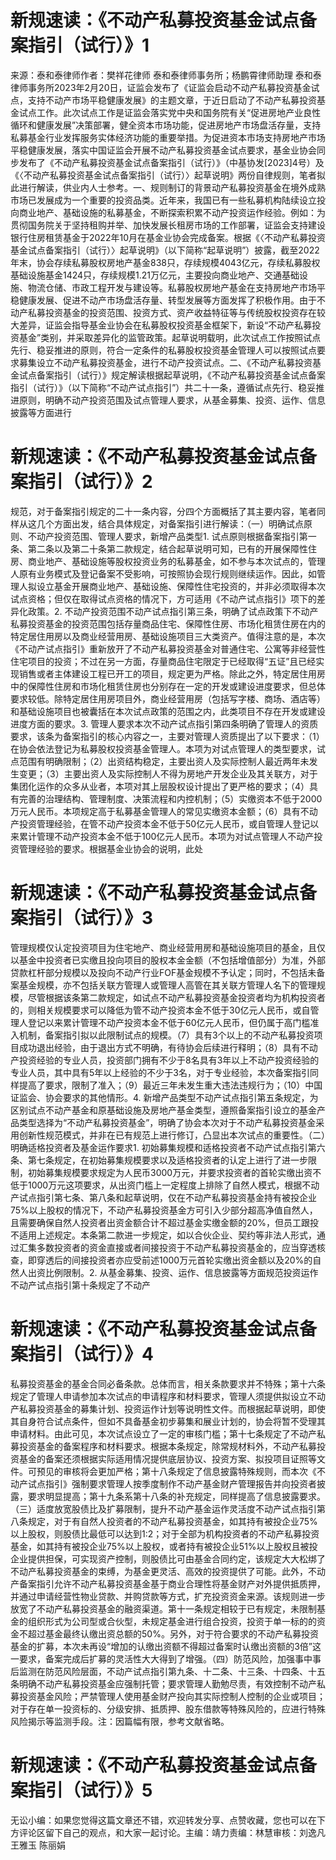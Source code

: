 # 新规速读：《不动产私募投资基金试点备案指引（试行）》1

来源：泰和泰律师作者：樊祥花律师 泰和泰律师事务所；杨鹏霄律师助理 泰和泰律师事务所2023年2月20日，证监会发布了《证监会启动不动产私募投资基金试点，支持不动产市场平稳健康发展》的主题文章，于近日启动了不动产私募投资基金试点工作。此次试点工作是证监会落实党中央和国务院有关“促进房地产业良性循环和健康发展”决策部署，健全资本市场功能，促进房地产市场盘活存量，支持私募基金行业发挥服务实体经济功能的重要举措。为促进资本市场支持房地产市场平稳健康发展，落实中国证监会开展不动产私募投资基金试点要求，基金业协会同步发布了《不动产私募投资基金试点备案指引（试行）》（中基协发[2023]4号）及《〈不动产私募投资基金试点备案指引（试行）〉起草说明》两份自律规则，笔者拟此进行解读，供业内人士参考。一、规则制订的背景动产私募投资基金在境外成熟市场已发展成为一个重要的投资品类。近年来，我国已有一些私募机构陆续设立投向商业地产、基础设施的私募基金，不断探索积累不动产投资运作经验。例如：为贯彻国务院关于坚持租购并举、加快发展长租房市场的工作部署，证监会支持建设银行住房租赁基金于2022年10月在基金业协会完成备案。根据《〈不动产私募投资基金试点备案指引（试行）〉起草说明》（以下简称“起草说明”）披露，截至2022年末，协会存续私募股权房地产基金838只，存续规模4043亿元，存续私募股权基础设施基金1424只，存续规模1.21万亿元，主要投向商业地产、交通基础设施、物流仓储、市政工程开发与建设等。私募股权房地产基金在支持房地产市场平稳健康发展、促进不动产市场盘活存量、转型发展等方面发挥了积极作用。由于不动产私募投资基金的投资范围、投资方式、资产收益特征等与传统股权投资存在较大差异，证监会指导基金业协会在私募股权投资基金框架下，新设“不动产私募投资基金”类别，并采取差异化的监管政策。起草说明载明，此次试点工作按照试点先行、稳妥推进的原则，符合一定条件的私募股权投资基金管理人可以按照试点要求募集设立不动产私募投资基金，进行不动产投资试点。二、《不动产私募投资基金试点备案指引（试行）》规定解读根据起草说明，《不动产私募投资基金试点备案指引（试行）》（以下简称“不动产试点指引”）共二十一条，遵循试点先行、稳妥推进原则，明确不动产投资范围及试点管理人要求，从基金募集、投资、运作、信息披露等方面进行

# 新规速读：《不动产私募投资基金试点备案指引（试行）》2

规范，对于备案指引规定的二十一条内容，分四个方面概括了其主要内容，笔者同样从这几个方面出发，结合具体规定，对备案指引进行解读：（一）明确试点原则、不动产投资范围、管理人要求，新增产品类型1. 试点原则根据备案指引第一条、第二条以及第二十条第二款规定，结合起草说明可知，已有的开展保障性住房、商业地产、基础设施等股权投资业务的私募基金，如不参与本次试点的，管理人原有业务模式及登记备案不受影响，可按照协会现行规则继续运作。因此，如管理人拟设立基金开展商业地产、基础设施、保障性住宅投资的，并非必须取得本次试点资格；但仅在取得试点资格的情况下，方可适用《不动产试点指引》项下的差异化政策。2. 不动产投资范围不动产试点指引第三条，明确了试点政策下不动产私募投资基金的投资范围包括存量商品住宅、保障性住房、市场化租赁住房在内的特定居住用房以及商业经营用房、基础设施项目三大类资产。值得注意的是，本次《不动产试点指引》重新放开了不动产私募投资基金对普通住宅、公寓等非经营性住宅项目的投资；不过在另一方面，存量商品住宅限定于已经取得“五证”且已经实现销售或者主体建设工程已开工的项目，规定更为严格。除此之外，特定居住用房中的保障性住房和市场化租赁住房也分别存在一定的开发或建设进度要求，但总体要求较低。除特定居住用房项目外，商业经营用房（包括写字楼、商场、酒店等）和基础设施项目也被囊括在本次试点政策的范围之内，此类项目不存在开发或建设进度方面的要求。3. 管理人要求本次不动产试点指引第四条明确了管理人的资质要求，该条为备案指引的核心内容之一，主要对管理人资质提出了以下要求：（1）在协会依法登记为私募股权投资基金管理人。本项为对试点管理人的类型要求，试点范围有明确限制；（2）出资结构稳定，主要出资人及实际控制人最近两年未发生变更；（3）主要出资人及实际控制人不得为房地产开发企业及其关联方，对于集团化运作的众多从业者，本项对其上层股权设计提出了更严格的要求；（4）具有完善的治理结构、管理制度、决策流程和内控机制；（5）实缴资本不低于2000万元人民币。本项规定高于私募基金管理人的常见实缴资本金额；（6）具有不动产投资管理经验，在管不动产投资本金不低于50亿元人民币，或自管理人登记以来累计管理不动产投资本金不低于100亿元人民币。本项为对试点管理人不动产投资管理经验的要求。根据基金业协会的说明，此处

# 新规速读：《不动产私募投资基金试点备案指引（试行）》3

管理规模仅认定投资项目为住宅地产、商业经营用房和基础设施项目的基金，且仅以基金中投资者已实缴且投向项目的股权本金金额（不包括增值部分）为准，外部贷款杠杆部分规模以及投向不动产行业FOF基金规模不予认定；同时，不包括未备案基金规模，亦不包括关联方管理人或管理人高管在其关联方管理人名下的管理规模，尽管根据该条第二款规定，如试点不动产私募投资基金投资者均为机构投资者的，则相关规模要求可以降低为管不动产投资本金不低于30亿元人民币，或自管理人登记以来累计管理不动产投资本金不低于60亿元人民币，但仍属于高门槛准入机制，备案指引拟以此限制试点的规模。（7）具有3个以上的不动产私募投资项目成功退出经验，由于退出方式不明确，有待协会后续进行释明；（8）具有不动产投资经验的专业人员，投资部门拥有不少于8名具有3年以上不动产投资经验的专业人员，其中具有5年以上经验的不少于3名，对于专业经验，本次备案指引同样提高了要求，限制了准入；（9）最近三年未发生重大违法违规行为；（10）中国证监会、协会要求的其他情形。4. 新增产品类型不动产试点指引第五条规定，为区别试点不动产基金和原基础设施及房地产基金类型，遵照备案指引设立的基金产品类型选择为“不动产私募投资基金”，明确了协会本次对于不动产私募投资基金采用创新性规范模式，并非在已有规范上进行修订，凸显出本次试点的重要性。（二）明确适格投资者及基金运作要求1. 初始募集规模和适格投资者不动产试点指引第六条、第七条规定，在初始募集规模要求以及适格投资者的认定上进行了进一步限制，初始募集规模要求规定为人民币3000万元，并要求投资者的首轮实缴出资不低于1000万元这项要求，从出资门槛上一定程度上排除了自然人模式，根据不动产试点指引第七条、第八条和起草说明，仅在不动产私募投资基金持有被投企业75%以上股权的情况下，不动产私募投资基金方可引入少部分超高净值自然人，且需要确保自然人投资者出资金额合计不超过基金实缴金额的20%，但员工跟投不适用上述规定。本条第二款进一步规定，如以合伙企业、契约等非法人形式，通过汇集多数投资者的资金直接或者间接投资于不动产私募投资基金的，应当穿透核查，即穿透后的间接投资者亦应受前述1000万元首轮实缴出资金额以及20%的自然人出资比例限制。2. 从基金募集、投资、运作、信息披露等方面规范投资运作不动产试点指引第十条规定了不动产

# 新规速读：《不动产私募投资基金试点备案指引（试行）》4

私募投资基金的基金合同必备条款。总体而言，相关条款要求并不特殊；第十六条规定了管理人申请参加本次试点的申请程序和材料要求，管理人须提供拟设立不动产私募投资基金的募集计划、投资运作计划等说明性文件。而根据起草说明，即使其自身符合试点条件，但如不具备基金初步募集和展业计划的，协会将暂不受理其申请材料。由此可见，本次试点设立了一定的审核门槛；第十七条规定了不动产私募投资基金的备案程序和材料要求。根据本条规定，除常规材料外，不动产私募投资基金的备案还须根据实际适用情况提供底层协议、投资方案、拟投项目证照等文件。可预见的审核将会更加严格；第十八条规定了信息披露特殊规则，而本次《不动产试点指引》强制要求管理人按季度制作不动产基金财产管理报告并向投资者披露，要求明显提高；第十九条系第十八条的补充规定，同样提高了信息披露要求。（三）适度放宽股债比及扩募限制，提升不动产基金运作灵活度不动产试点指引第八条规定，对于有自然人投资者的不动产私募投资基金，如其持有被投企业75%以上股权，则股债比最低可以达到1:2；对于全部为机构投资者的不动产私募投资基金，如其持有被投企业75%以上股权，或者持有被投企业51%以上股权且被投企业提供担保，可实现资产控制，则股债比可由基金合同约定，该规定大大松绑了不动产私募投资基金的束缚，为基金更灵活、高效的投资提供了可能。此外，不动产备案指引允许不动产私募投资基金基于商业合理性将基金财产对外提供抵质押，并通过申请经营性物业贷款、并购贷款等方式，扩充投资资金来源。该规则进一步放宽了不动产私募投资基金的融资渠道。第十一条规定相较于已有规定，未限制基金的组织形式为公司型或合伙型，未规定基金进行组合投资，投资于单一标的的资金不超过基金最终认缴出资总额的50%。另外，对于符合要求的不动产私募投资基金的扩募，本次未再设“增加的认缴出资额不得超过备案时认缴出资额的3倍”这一要求，备案完成后扩募的灵活性大大得到了增强。（四）防范风险，加强事中事后监测在防范风险层面，不动产试点指引第九条、十二条、十三条、十四条、十五条明确不动产私募投资基金应强制托管；要求管理人勤勉尽责，有效控制不动产私募投资基金风险；严禁管理人使用基金财产投向其实际控制人控制的企业或项目；对于存在单一投资标的、分级安排、抵质押、股东借款等特殊风险的，应进行特殊风险揭示等监测手段。注：因篇幅有限，参考文献省略。

# 新规速读：《不动产私募投资基金试点备案指引（试行）》5

无讼小编：如果您觉得这篇文章还不错，欢迎转发分享、点赞收藏，您也可以在下方评论区留下自己的观点，和大家一起讨论。主编：靖力责编：林慧审核：刘逸凡 王雅玉 陈丽娟

